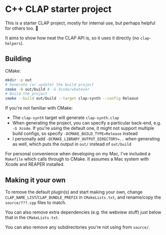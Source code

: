 # C++ CLAP starter project

This is a starter CLAP project, mostly for internal use, but perhaps helpful for others too. 🙂

It aims to show how neat the CLAP API is, so it uses it directly (no `clap-helpers`).

## Building

CMake:

```sh
mkdir -p out
# Generate (or update) the build project
cmake -B out/build # -G Xcode/whatever
# Build the project
cmake --build out/build --target clap-synth --config Release
```

If you're not familiar with CMake:

* The `clap-synth` target will generate `clap-synth.clap`
* When generating the project, you can specify a particular back-end, e.g. `-G Xcode`.  If you're using the default one, it might not support multiple build configs, so specify `-DCMAKE_BUILD_TYPE=Release` instead
* I personally add `-DCMAKE_LIBRARY_OUTPUT_DIRECTORY=..` when generating as well, which puts the output in `out/` instead of `out/build`

For personal convenience when developing on my Mac, I've included a `Makefile` which calls through to CMake.  It assumes a Mac system with Xcode and REAPER installed.

## Making it your own

To remove the default plugin(s) and start making your own, change `CLAP_NAME_LIST`/`CLAP_BUNDLE_PREFIX` in `CMakeLists.txt`, and rename/copy the `source/???.cpp` files to match.

You can also remove extra dependencies (e.g. the webview stuff) just below that in the `CMakeLists.txt`.

You can also remove any subdirectories you're not using from `source/`.
